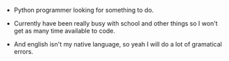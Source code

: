 - Python programmer looking for something to do.

- Currently have been really busy with school and other things so I won't get as many time available to code.

- And english isn't my native language, so yeah I will do a lot of gramatical errors.

